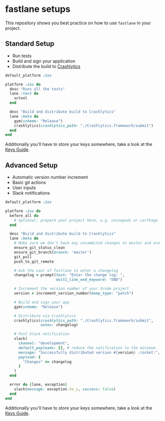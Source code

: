 # fastlane setups

This repository shows you best practice on how to use `fastlane` in your project.

## Standard Setup

- Run tests
- Build and sign your application
- Distribute the build to [Crashlytics](https://crashlytics.com)

```ruby
default_platform :ios

platform :ios do
  desc "Runs all the tests"
  lane :test do
    xctool
  end

  desc "Build and distribute build to Crashlytics"
  lane :beta do
    gym(scheme: "Release")
    crashlytics(crashlytics_path: "./Crashlytics.framework/submit")
  end
end
```

Additionally you'll have to store your keys somewhere, take a look at the [Keys Guide](keys.md).

## Advanced Setup

- Automatic version number increment
- Basic git actions
- User inputs
- Slack notifications

```ruby
default_platform :ios

platform :ios do
  before_all do
    # optional: prepare your project here, e.g. cocoapods or carthage
  end

  desc "Build and distribute build to Crashlytics"
  lane :beta do
    # Make sure we don't have any uncommited changes on master and are up to date with the remote
    ensure_git_status_clean
    ensure_git_branch(branch: 'master')
    git_pull
    push_to_git_remote

    # Ask the user of fastlane to enter a changelog
    changelog = prompt(text: "Enter the change log: ",
                       multi_line_end_keyword: "END")

    # Increment the version number of your Xcode project
    version = increment_version_number(bump_type: "patch")

    # Build and sign your app
    gym(scheme: "Release")

    # Distribute via Crashlytics
    crashlytics(crashlytics_path: "./Crashlytics.framework/submit",
                notes: changelog)

    # Post Slack notification
    slack(
      channel: "development",
      default_payloads: [], # reduce the notification to the minimum
      message: "Successfully distributed version #{version} :rocket:",
      payload: {
        "Changes" => changelog
      }
    )
  end

  error do |lane, exception|
    slack(message: exception.to_s, success: false)
  end
end
```

Additionally you'll have to store your keys somewhere, take a look at the [Keys Guide](keys.md).
